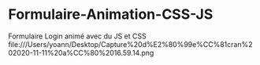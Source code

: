 # Formulaire-Animation-CSS-JS
Formulaire Login animé avec du JS et CSS
file:///Users/yoann/Desktop/Capture%20d%E2%80%99e%CC%81cran%202020-11-11%20a%CC%80%2016.59.14.png
